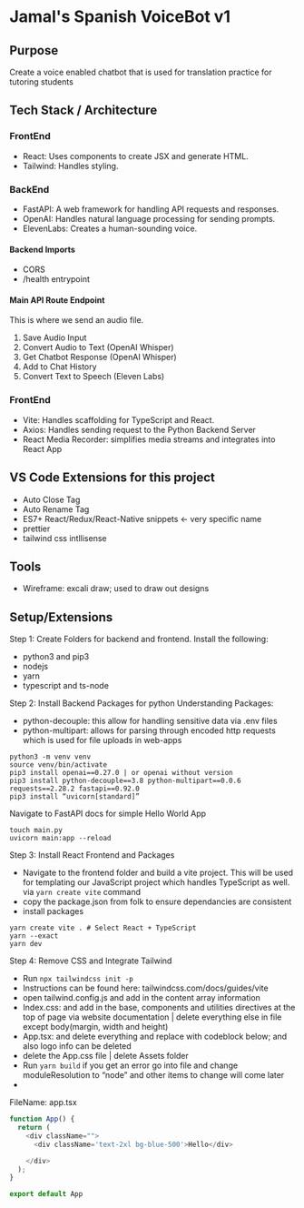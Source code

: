 # Jamal's Spanish VoiceBot v1

## Purpose
Create a voice enabled chatbot that is used for translation practice for tutoring students

## Tech Stack / Architecture

### FrontEnd
- React: Uses components to create JSX and generate HTML.
- Tailwind: Handles styling.

### BackEnd
- FastAPI: A web framework for handling API requests and responses.
- OpenAI: Handles natural language processing for sending prompts.
- ElevenLabs: Creates a human-sounding voice.

#### Backend Imports
- CORS
- /health entrypoint

#### Main API Route Endpoint
This is where we send an audio file.

1. Save Audio Input
2. Convert Audio to Text (OpenAI Whisper)
3. Get Chatbot Response (OpenAI Whisper)
4. Add to Chat History
5. Convert Text to Speech (Eleven Labs)

### FrontEnd
- Vite: Handles scaffolding for TypeScript and React.
- Axios: Handles sending request to the Python Backend Server
- React Media Recorder: simplifies media streams and integrates into React App

## VS Code Extensions for this project
- Auto Close Tag
- Auto Rename Tag
- ES7+ React/Redux/React-Native snippets <- very specific name
- prettier
- tailwind css intllisense

## Tools
- Wireframe: excali draw; used to draw out designs

## Setup/Extensions

Step 1: Create Folders for backend and frontend. Install the following:
- python3 and pip3
- nodejs
- yarn
- typescript and ts-node

Step 2: Install Backend Packages for python
Understanding Packages:
- python-decouple: this allow for handling sensitive data via .env files
- python-multipart: allows for parsing through encoded http requests which is used for file uploads in web-apps 

```console
python3 -m venv venv
source venv/bin/activate
pip3 install openai==0.27.0 | or openai without version
pip3 install python-decouple==3.8 python-multipart==0.0.6 requests==2.28.2 fastapi==0.92.0
pip3 install “uvicorn[standard]”
```

Navigate to FastAPI docs for simple Hello World App
```console
touch main.py
uvicorn main:app --reload 
```

Step 3: Install React Frontend and Packages
- Navigate to the frontend folder and build a vite project. This will be used for templating our JavaScript project which handles TypeScript as well. via `yarn create vite` command
- copy the package.json from folk to ensure dependancies are consistent
- install packages 

```console
yarn create vite . # Select React + TypeScript
yarn --exact
yarn dev
```

Step 4: Remove CSS and Integrate Tailwind 
- Run `npx tailwindcss init -p`
- Instructions can be found here: tailwindcss.com/docs/guides/vite
- open tailwind.config.js and add in the content array information
- Index.css: and add in the base, components and utilities directives at the top of page via website documentation | delete everything else in file except body(margin, width and height) 
- App.tsx: and delete everything and replace with codeblock below; and also logo info can be deleted
- delete the App.css file | delete Assets folder
- Run `yarn build` if you get an error go into file and change moduleResolution to “node” and other items to change will come later
- 

FileName: app.tsx
```javascript
function App() {
  return (
    <div className="">
      <div className='text-2xl bg-blue-500'>Hello</div>

    </div>
  );
}

export default App
```


